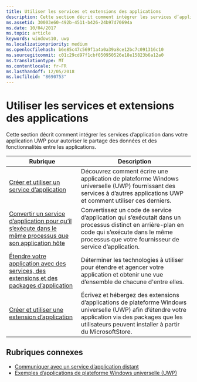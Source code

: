 ```yaml
---
title: Utiliser les services et extensions des applications
description: Cette section décrit comment intégrer les services d’application dans votre application UWP pour autoriser le partage des données et des fonctionnalités entre les applications.
ms.assetid: 30003e60-492b-4511-b426-24b97d70694a
ms.date: 10/04/2017
ms.topic: article
keywords: windows10, uwp
ms.localizationpriority: medium
ms.openlocfilehash: b6e85c47c569f1a4a0a39a8ce12bc7c091316c10
ms.sourcegitcommit: c01c29cd97f1cbf050950526e18e15823b6a12a0
ms.translationtype: MT
ms.contentlocale: fr-FR
ms.lasthandoff: 12/05/2018
ms.locfileid: "8690753"
---
```

# <a name="use-app-services-and-extensions"></a>Utiliser les services et extensions des applications

Cette section décrit comment intégrer les services d’application dans votre application UWP pour autoriser le partage des données et des fonctionnalités entre les applications.

| Rubrique | Description |
|-------|-------------|
| [Créer et utiliser un service d’application](how-to-create-and-consume-an-app-service.md) | Découvrez comment écrire une application de plateforme Windows universelle (UWP) fournissant des services à d’autres applications UWP et comment utiliser ces derniers. |
| [Convertir un service d’application pour qu’il s’exécute dans le même processus que son application hôte](convert-app-service-in-process.md) | Convertissez un code de service d’application qui s’exécutait dans un processus distinct en arrière-plan en code qui s’exécute dans le même processus que votre fournisseur de service d’application. |
| [Étendre votre application avec des services, des extensions et des packages d’application](extend-your-app-with-services-extensions-packages.md) | Déterminer les technologies à utiliser pour étendre et agencer votre application et obtenir une vue d’ensemble de chacune d'entre elles. |
| [Créer et utiliser une extension d’application](how-to-create-an-extension.md) | Écrivez et hébergez des extensions d’applications de plateforme Windows universelle (UWP) afin d’étendre votre application via des packages que les utilisateurs peuvent installer à partir du MicrosoftStore. |


## <a name="related-topics"></a>Rubriques connexes
* [Communiquer avec un service d’application distant](communicate-with-a-remote-app-service.md)
* [Exemples d’applications de plateforme Windows universelle (UWP)](https://github.com/Microsoft/Windows-universal-samples/tree/master/Samples/AppServices)
